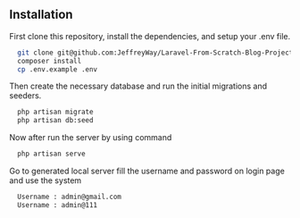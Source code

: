 
## Installation

First clone this repository, install the dependencies, and setup your .env file.

```bash
  git clone git@github.com:JeffreyWay/Laravel-From-Scratch-Blog-Project.git blog
  composer install
  cp .env.example .env
```

Then create the necessary database and run the initial migrations and seeders.

```bash
  php artisan migrate
  php artisan db:seed
```
Now after run the server by using command
```bash
  php artisan serve
```
Go to generated local server fill the username and password on login page and use the system
```bash
  Username : admin@gmail.com
  Username : admin@111
```
    